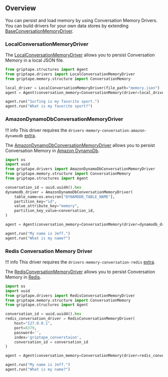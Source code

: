 ## Overview

You can persist and load memory by using Conversation Memory Drivers. You can build drivers for your own data stores by extending [BaseConversationMemoryDriver](../../reference/griptape/drivers/memory/conversation/base_conversation_memory_driver.md).

### LocalConversationMemoryDriver

The [LocalConversationMemoryDriver](../../reference/griptape/drivers/memory/conversation/local_conversation_memory_driver.md) allows you to persist Conversation Memory in a local JSON file.

```python
from griptape.structures import Agent
from griptape.drivers import LocalConversationMemoryDriver
from griptape.memory.structure import ConversationMemory

local_driver = LocalConversationMemoryDriver(file_path="memory.json")
agent = Agent(conversation_memory=ConversationMemory(driver=local_driver))

agent.run("Surfing is my favorite sport.")
agent.run("What is my favorite sport?")
```

### AmazonDynamoDbConversationMemoryDriver

!!! info
    This driver requires the `drivers-memory-conversation-amazon-dynamodb` [extra](../index.md#extras).

The [AmazonDynamoDbConversationMemoryDriver](../../reference/griptape/drivers/memory/conversation/amazon_dynamodb_conversation_memory_driver.md) allows you to persist Conversation Memory in [Amazon DynamoDb](https://aws.amazon.com/dynamodb/).

```python
import os
import uuid
from griptape.drivers import AmazonDynamoDbConversationMemoryDriver
from griptape.memory.structure import ConversationMemory
from griptape.structures import Agent

conversation_id = uuid.uuid4().hex
dynamodb_driver = AmazonDynamoDbConversationMemoryDriver(
    table_name=os.environ["DYNAMODB_TABLE_NAME"],
    partition_key="id",
    value_attribute_key="memory",
    partition_key_value=conversation_id,
)

agent = Agent(conversation_memory=ConversationMemory(driver=dynamodb_driver))

agent.run("My name is Jeff.")
agent.run("What is my name?")
```


### Redis Conversation Memory Driver

!!! info
    This driver requires the `drivers-memory-conversation-redis` [extra](../index.md#extras).

The [RedisConversationMemoryDriver](../../reference/griptape/drivers/memory/conversation/redis_conversation_memory_driver.md) allows you to persist Conversation Memory in [Redis](https://redis.io/).

```python
import os
import uuid
from griptape.drivers import RedisConversationMemoryDriver
from griptape.memory.structure import ConversationMemory
from griptape.structures import Agent

conversation_id = uuid.uuid4().hex
redis_conversation_driver = RedisConversationMemoryDriver(
    host="127.0.0.1",
    port=6379,
    password='',
    index='griptape_converstaion',
    conversation_id = conversation_id
)

agent = Agent(conversation_memory=ConversationMemory(driver=redis_conversation_driver))

agent.run("My name is Jeff.")
agent.run("What is my name?")
```

